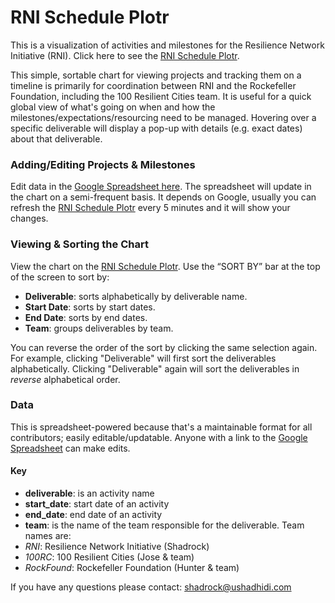 RNI Schedule Plotr
===========

This is a visualization of activities and milestones for the Resilience Network Initiative (RNI). Click here to see the [RNI Schedule Plotr](http://ushahidi.github.io/RNIplotr/).

This simple, sortable chart for viewing projects and tracking them on a timeline is primarily for coordination between RNI and the Rockefeller Foundation, including the 100 Resilient Cities team. It is useful for a quick global view of what's going on when and how the milestones/expectations/resourcing need to be managed. Hovering over a specific deliverable will display a pop-up with details (e.g. exact dates) about that deliverable. 

### Adding/Editing Projects & Milestones
Edit data in the [Google Spreadsheet here](https://docs.google.com/spreadsheet/ccc?key=0AqED8MaMr0uLdGZIUlVRMDBwNEdoM0lyLXVhZVY0a2c&usp=sharing). The spreadsheet will update in the chart on a semi-frequent basis. It depends on Google, usually you can refresh the [RNI Schedule Plotr](http://ushahidi.github.io/RNIplotr/) every 5 minutes and it will show your changes.

### Viewing & Sorting the Chart
View the chart on the [RNI Schedule Plotr](http://ushahidi.github.io/RNIplotr/). Use the “SORT BY” bar at the top of the screen to sort by:
* **Deliverable**: sorts alphabetically by deliverable name.
* **Start Date**: sorts by start dates.
* **End Date**: sorts by end dates.
* **Team**: groups deliverables by team.

You can reverse the order of the sort by clicking the same selection again. For example, clicking "Deliverable" will first sort the deliverables alphabetically. Clicking "Deliverable" again will sort the deliverables in _reverse_ alphabetical order.

### Data
This is spreadsheet-powered because that's a maintainable format for all contributors; easily editable/updatable. Anyone with a link to the [Google Spreadsheet](https://docs.google.com/spreadsheet/ccc?key=0AqED8MaMr0uLdGZIUlVRMDBwNEdoM0lyLXVhZVY0a2c&usp=sharing) can make edits.

#### Key
*	**deliverable**: is an activity name
*	**start_date**: start date of an activity
*	**end_date**: end date of an activity
*	**team**: is the name of the team responsible for the deliverable. Team names are:
  * _RNI_: Resilience Network Initiative (Shadrock)
  * _100RC_: 100 Resilient Cities (Jose & team)
  * _RockFound_: Rockefeller Foundation (Hunter & team)

If you have any questions please contact: shadrock@ushadhidi.com
